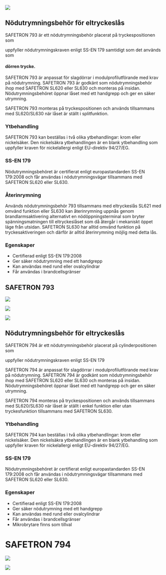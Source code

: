 ![](_page_0_Picture_0.jpeg)

## **Nödutrymningsbehör för eltryckeslås**

SAFETRON 793 är ett nödutrymningsbehör placerat på tryckespositionen som

uppfyller nödutrymningskraven enligt SS-EN 179 samtidigt som det används som

#### dörren trycke.

SAFETRON 793 är anpassat för slagdörrar i modulprofilutförande med krav på nödutrymning. SAFETRON 793 är godkänt som nödutrymningsbehör ihop med SAFETRON SL620 eller SL630 och monteras på insidan. Nödutrymningsbehöret öppnar låset med ett handgrepp och ger en säker utrymning.

SAFETRON 793 monteras på tryckespositionen och används tillsammans med SL620/SL630 när låset är ställt i splitfunktion.

### **Ytbehandling**

SAFETRON 793 kan beställas i två olika ytbehandlingar: krom eller nickelsäker. Den nickelsäkra ytbehandlingen är en blank ytbehandling som uppfyller kraven för nickelallergi enligt EU-direktiv 94/27/EG.

### **SS-EN 179**

Nödutrymningsbehöret är certifierat enligt europastandarden SS-EN 179:2008 och får användas i nödutrymningsvägar tillsammans med SAFETRON SL620 eller SL630.

### **Återinrymning**

Används nödutrymningsbehör 793 tillsammans med eltryckeslås SL621 med omvänd funktion eller SL630 kan återinrymning uppnås genom brandlarmsaktivering alternativt en nödöppningsterminal som bryter spänningsmatningen till eltryckeslåset som då återgår i mekaniskt öppet läge från utsidan. SAFETRON SL630 har alltid omvänd funktion på tryckesaktiveringen och därför är alltid återinrymning möjlig med detta lås.

### **Egenskaper**

- Certifierad enligt SS-EN 179:2008
- Ger säker nödutrymning med ett handgrepp
- Kan användas med rund eller ovalcylindrar
- Får användas i brandcellsgränser

## SAFETRON 793

![](_page_0_Picture_19.jpeg)

![](_page_0_Picture_20.jpeg)

![](_page_1_Picture_0.jpeg)

## **Nödutrymningsbehör för eltryckeslås**

SAFETRON 794 är ett nödutrymningsbehör placerat på cylinderpositionen som

uppfyller nödutrymningskraven enligt SS-EN 179

SAFETRON 794 är anpassat för slagdörrar i modulprofilutförande med krav på nödutrymning. SAFETRON 794 är godkänt som nödutrymningsbehör ihop med SAFETRON SL620 eller SL630 och monteras på insidan. Nödutrymningsbehöret öppnar låset med ett handgrepp och ger en säker utrymning.

SAFETRON 794 monteras på tryckespositionen och används tillsammans med SL620/SL630 när låset är ställt i enkel funktion eller utan tryckesfunktion tillsammans med SAFETRON SL630.

### **Ytbehandling**

SAFETRON 794 kan beställas i två olika ytbehandlingar: krom eller nickelsäker. Den nickelsäkra ytbehandlingen är en blank ytbehandling som uppfyller kraven för nickelallergi enligt EU-direktiv 94/27/EG.

### **SS-EN 179**

Nödutrymningsbehöret är certifierat enligt europastandarden SS-EN 179:2008 och får användas i nödutrymningsvägar tillsammans med SAFETRON SL620 eller SL630.

### **Egenskaper**

- Certifierad enligt SS-EN 179:2008
- Ger säker nödutrymning med ett handgrepp
- Kan användas med rund eller ovalcylindrar
- Får användas i brandcellsgränser
- Mikrobrytare finns som tillval

# SAFETRON 794

![](_page_1_Picture_17.jpeg)

![](_page_1_Picture_18.jpeg)